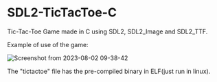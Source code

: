 # SDL2-TicTacToe-C
Tic-Tac-Toe Game made in C using SDL2, SDL2_Image and SDL2_TTF.

Example of use of the game:

![Screenshot from 2023-08-02 09-38-42](https://github.com/dylanabzr/SDL2-TicTacToe-C/blob/main/png/Screenshot%20from%202023-08-02%2009-38-42.png)

The "tictactoe" file has the pre-compiled binary in ELF(just run in linux).
